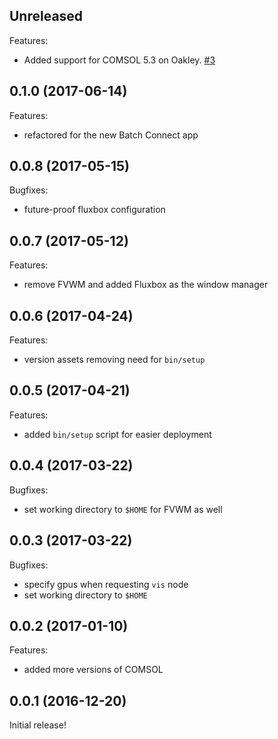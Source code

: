## Unreleased

Features:

  - Added support for COMSOL 5.3 on Oakley.
    [#3](https://github.com/OSC/bc_osc_comsol/issues/3)

## 0.1.0 (2017-06-14)

Features:

  - refactored for the new Batch Connect app

## 0.0.8 (2017-05-15)

Bugfixes:

  - future-proof fluxbox configuration

## 0.0.7 (2017-05-12)

Features:

  - remove FVWM and added Fluxbox as the window manager

## 0.0.6 (2017-04-24)

Features:

  - version assets removing need for `bin/setup`

## 0.0.5 (2017-04-21)

Features:

  - added `bin/setup` script for easier deployment

## 0.0.4 (2017-03-22)

Bugfixes:

  - set working directory to `$HOME` for FVWM as well

## 0.0.3 (2017-03-22)

Bugfixes:

  - specify gpus when requesting `vis` node
  - set working directory to `$HOME`

## 0.0.2 (2017-01-10)

Features:

  - added more versions of COMSOL

## 0.0.1 (2016-12-20)

Initial release!
